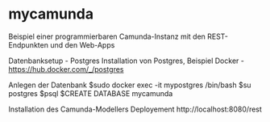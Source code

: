 # mycamunda

Beispiel einer programmierbaren Camunda-Instanz mit den REST-Endpunkten und den Web-Apps<p>

Datenbanksetup - Postgres
Installation von Postgres, Beispiel Docker - https://hub.docker.com/_/postgres

Anlegen der Datenbank
$sudo docker exec -it mypostgres /bin/bash
$su postgres
$psql
$CREATE DATABASE mycamunda

Installation des Camunda-Modellers 
Deployement http://localhost:8080/rest
